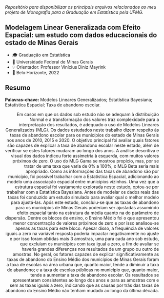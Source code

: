 *Repositório para disponibilizar os principais arquivos relacionados ao meu projeto de Monografia para a Graduação em Estatística pela UFMG.*

## Modelagem Linear Generalizada com Efeito Espacial: um estudo com dados educacionais do estado de Minas Gerais

- 🎓 Graduação em Estatística
- 🏫 Universidade Federal de Minas Gerais
- 💡 Orientador: Professor Vinícius Diniz Mayrink
- 📍 Belo Horizonte, 2022

## Resumo

**Palavras-chave:** Modelos Lineares Generalizados; Estatística Bayesiana; Estatística Espacial; Taxa de abandono escolar.

<div style="text-align: right">
Em casos em que os dados sob estudo não se adequam à distribuição Normal e a transformação dos valores traz complexidade para a interpretação dos resultados, é adequado o uso de Modelos Lineares Generalizados (MLG). Os dados estudados neste trabalho dizem respeito às taxas de abandono escolar para os municípios do estado de Minas Gerais nos anos de 2010, 2015 e 2020. O objetivo principal foi avaliar quais fatores são capazes de explicar a taxa de abandono escolar neste estado, além de verificar se estes fatores mudaram ao longo dos anos. A análise descritiva e visual dos dados indicou forte assimetria à esquerda, com muitos valores próximos de zero. O uso do MLG Gama se mostrou propício, mas, por se tratar de uma taxa que varia de 0% a 100%, o MLG Beta seria mais apropriado. Como as informações das taxas de abandono são por município, foi possível trabalhar com a Estatística Espacial, adicionando ao modelo uma associação espacial entre municípios vizinhos. Uma vez que a estrutura espacial foi vastamente explorada neste estudo, optou-se por trabalhar com a Estatística Bayesiana. Antes de modelar os dados reais das taxas foi conduzido um estudo simulado para avaliar qual o melhor modelo para ajustá-las. Após este estudo, concluiu-se que as taxas de abandono para os municípios de Minas Gerais poderiam ser ajustadas assumindo efeito espacial tanto na estrutura da média quanto na do parâmetro de dispersão. Dentre os blocos de ensino, o Ensino Médio foi o que apresentou menor concentração de valores próximos de zero e por isso analisou-se apenas as taxas para este bloco. Apesar disso, a frequência de valores iguais a zero na variável resposta poderia impactar negativamente no ajuste e por isso foram obtidas mais 3 amostras, uma para cada ano sob estudo, que excluíam os municípios com taxa igual a zero, a fim de avaliar se haveria grandes diferenças nos resultados de um grupo ou outro de amostras. No geral, os fatores capazes de explicar significativamente as taxas de abandono do Ensino Médio dos municípios de Minas Gerais foram a taxa de escolas na área urbana que, quanto maior, tende a diminuir a taxa de abandono; e a taxa de escolas públicas no município que, quanto maior, tende a aumentar a taxa de abandono escolar. Os resultados se apresentaram consistentes ao longo dos anos e para as amostras com e sem as taxas iguais a zero, indicando que as causas por trás das taxas de abandono do Ensino Médio não tenham mudado ao longo da última década. 
</div>
